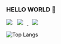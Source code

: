 ### HELLO WORLD 👋

<a href="https://blog.naver.com/jjjo0o">
    <img 
        src="http://img.shields.io/badge/-Tech%20Blog-655ced?style=flat&logo=github&link=https://blog.naver.com/jjjo0o"
        style="height : auto; margin-left : 10px; margin-right : 10px;"/>
</a> <a href="dorothy01427@naver.com">
    <img 
        src="https://img.shields.io/badge/Gmail-d14836?style=flat-square&logo=Gmail&logoColor=white&link=dorothy01427@naver.com"
        style="height : auto; margin-left : 10px; margin-right : 10px;"/>
</a>

<img align='left' src="http://mazassumnida.wtf/api/v2/generate_badge?boj=jjjooo48">

![Top Langs](https://github-readme-stats.vercel.app/api/top-langs/?username=seiyeon&layout=compact&theme=tokyonight)




